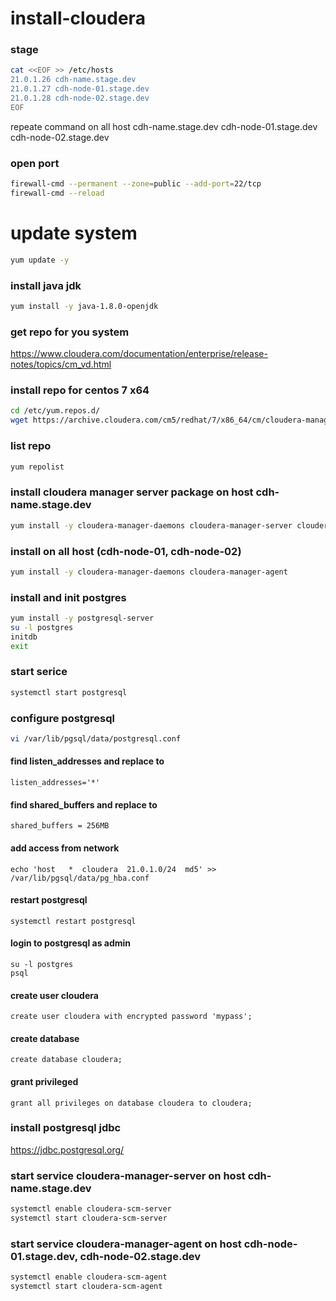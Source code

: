 # install-cloudera





### stage
```bash
cat <<EOF >> /etc/hosts
21.0.1.26 cdh-name.stage.dev
21.0.1.27 cdh-node-01.stage.dev
21.0.1.28 cdh-node-02.stage.dev
EOF
```
repeate command on all host 
cdh-name.stage.dev
cdh-node-01.stage.dev
cdh-node-02.stage.dev


### open port
```bash
firewall-cmd --permanent --zone=public --add-port=22/tcp
firewall-cmd --reload
```

# update system
```bash
yum update -y
```
### install java jdk
```bash
yum install -y java-1.8.0-openjdk
```

### get repo for you system
https://www.cloudera.com/documentation/enterprise/release-notes/topics/cm_vd.html


### install repo for centos 7 x64
```bash
cd /etc/yum.repos.d/
wget https://archive.cloudera.com/cm5/redhat/7/x86_64/cm/cloudera-manager.repo
```

### list repo
```bash
yum repolist
```

### install cloudera manager server package on host cdh-name.stage.dev 
```bash
yum install -y cloudera-manager-daemons cloudera-manager-server cloudera-manager-agent
```

### install on all host (cdh-node-01, cdh-node-02) 
```bash
yum install -y cloudera-manager-daemons cloudera-manager-agent
```



### install and init postgres
```bash
yum install -y postgresql-server
su -l postgres 
initdb
exit
```

### start serice 
```bash
systemctl start postgresql
```

### configure postgresql
```bash
vi /var/lib/pgsql/data/postgresql.conf
```

#### find listen_addresses and replace to
```
listen_addresses='*'
```

#### find shared_buffers  and replace to
```
shared_buffers = 256MB
```

#### add access from network
```
echo 'host   *  cloudera  21.0.1.0/24  md5' >> /var/lib/pgsql/data/pg_hba.conf
```

#### restart postgresql
```
systemctl restart postgresql
```

#### login to postgresql as admin
```
su -l postgres
psql
```

#### create user cloudera
```
create user cloudera with encrypted password 'mypass';
```
#### create database 
```
create database cloudera;
```

#### grant privileged 
```
grant all privileges on database cloudera to cloudera;
```















### install postgresql jdbc 
https://jdbc.postgresql.org/


### start service cloudera-manager-server on host cdh-name.stage.dev
```bash
systemctl enable cloudera-scm-server 
systemctl start cloudera-scm-server
```

### start service cloudera-manager-agent on host cdh-node-01.stage.dev, cdh-node-02.stage.dev
```bash
systemctl enable cloudera-scm-agent
systemctl start cloudera-scm-agent
```





